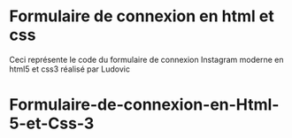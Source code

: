 # Formulaire de connexion en html et css


Ceci représente le code du formulaire de connexion Instagram moderne en html5 et css3 réalisé par Ludovic






# Formulaire-de-connexion-en-Html-5-et-Css-3
